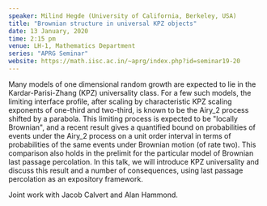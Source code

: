 ```yaml
---
speaker: Milind Hegde (University of California, Berkeley, USA)
title: "Brownian structure in universal KPZ objects"
date: 13 January, 2020
time: 2:15 pm
venue: LH-1, Mathematics Department
series: "APRG Seminar"
website: https://math.iisc.ac.in/~aprg/index.php?id=seminar19-20
---
```


Many models of one dimensional random growth are expected to lie
in the Kardar-Parisi-Zhang (KPZ) universality class. For a few
such models, the limiting interface profile, after scaling by 
characteristic KPZ scaling exponents of one-third and two-third,
is known to be the Airy_2 process shifted by a parabola. This
limiting process is expected to be "locally Brownian", and a
recent result gives a quantified bound on probabilities of events
under the Airy_2 process on a unit order interval in terms of
probabilities of the same events under Brownian motion (of rate
two). This comparison also holds in the prelimit for the
particular model of Brownian last passage percolation. In this
talk, we will introduce KPZ universality and discuss this result
and a number of consequences, using last passage percolation as
an expository framework.

Joint work with Jacob Calvert and Alan Hammond.
